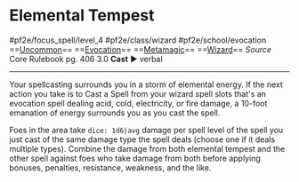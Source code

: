 # Elemental Tempest
#pf2e/focus_spell/level_4 #pf2e/class/wizard #pf2e/school/evocation 
==[Uncommon](../../../../../TTRPGShare-Pathfinder-2E-Vault/rules/traits/uncommon.md)== ==[Evocation](../../../../../TTRPGShare-Pathfinder-2E-Vault/rules/traits/evocation.md)== ==[Metamagic](../../../../../TTRPGShare-Pathfinder-2E-Vault/rules/traits/metamagic.md)== ==[Wizard](../../../../../TTRPGShare-Pathfinder-2E-Vault/rules/traits/wizard.md)==
*Source* Core Rulebook pg. 406 3.0
**Cast** ► verbal

---
Your spellcasting surrounds you in a storm of elemental energy. If the next action you take is to Cast a Spell from your wizard spell slots that's an evocation spell dealing acid, cold, electricity, or fire damage, a 10-foot emanation of energy surrounds you as you cast the spell.

Foes in the area take `dice: 1d6|avg` damage per spell level of the spell you just cast of the same damage type the spell deals (choose one if it deals multiple types). Combine the damage from both elemental tempest and the other spell against foes who take damage from both before applying bonuses, penalties, resistance, weakness, and the like.